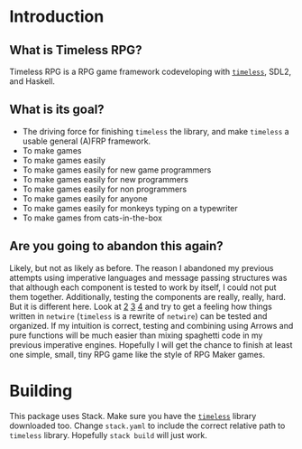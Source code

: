 # Introduction

## What is Timeless RPG?

Timeless RPG is a RPG game framework codeveloping with [`timeless`][1], SDL2, and Haskell.

## What is its goal?

* The driving force for finishing `timeless` the library, and make `timeless` a usable general (A)FRP framework.
* To make games
* To make games easily
* To make games easily for new game programmers
* To make games easily for new programmers
* To make games easily for non programmers
* To make games easily for anyone
* To make games easily for monkeys typing on a typewriter
* To make games from cats-in-the-box

## Are you going to abandon this again?

Likely, but not as likely as before. The reason I abandoned my previous attempts using imperative languages and message passing structures was that although each component is tested to work by itself, I could not put them together. Additionally, testing the components are really, really, hard. But it is different here. Look at [2][2] [3][3] [4][4] and try to get a feeling how things written in `netwire` (`timeless` is a rewrite of `netwire`) can be tested and organized. If my intuition is correct, testing and combining using Arrows and pure functions will be much easier than mixing spaghetti code in my previous imperative engines. Hopefully I will get the chance to finish at least one simple, small, tiny RPG game like the style of RPG Maker games.

# Building

This package uses Stack. Make sure you have the [`timeless`][1] library downloaded too. Change `stack.yaml` to include the correct relative path to `timeless` library. Hopefully `stack build` will just work.

[1]: https://github.com/carldong/timeless
[2]:http://stackoverflow.com/questions/30905930/what-can-be-a-minimal-example-of-game-written-in-haskell
[3]:http://stackoverflow.com/questions/30992299/console-interactivity-in-netwire
[4]:http://stackoverflow.com/questions/32745934/kleisli-arrow-in-netwire-5

